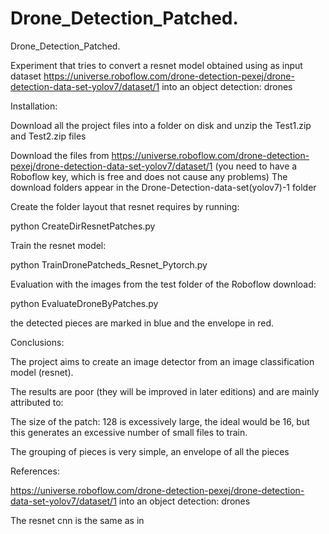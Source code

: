# Drone_Detection_Patched.
Drone_Detection_Patched.

Experiment that tries to convert a resnet model obtained using as input dataset https://universe.roboflow.com/drone-detection-pexej/drone-detection-data-set-yolov7/dataset/1 into an object detection: drones

Installation:

Download all the project files into a folder on disk and unzip the Test1.zip and Test2.zip files

Download the files from https://universe.roboflow.com/drone-detection-pexej/drone-detection-data-set-yolov7/dataset/1 (you need to have a Roboflow key, which is free and does not cause any problems) The download folders appear in the Drone-Detection-data-set(yolov7)-1 folder

Create the folder layout that resnet requires by running:

python CreateDirResnetPatches.py

Train the resnet model:

python TrainDronePatcheds_Resnet_Pytorch.py

Evaluation with the images from the test folder of the Roboflow download:

python EvaluateDroneByPatches.py

the detected pieces are marked in blue and the envelope in red.

Conclusions:

The project aims to create an image detector from an image classification model (resnet).

The results are poor (they will be improved in later editions) and are mainly attributed to:

The size of the patch: 128 is excessively large, the ideal would be 16, but this generates an excessive number of small files to train.

The grouping of pieces is very simple, an envelope of all the pieces

References:

 https://universe.roboflow.com/drone-detection-pexej/drone-detection-data-set-yolov7/dataset/1 into an object detection: drones

 The resnet cnn is the same as in
